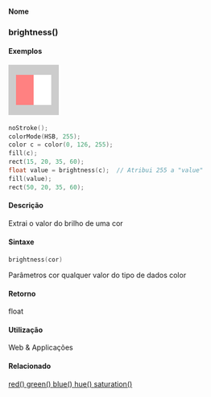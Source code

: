 
#### Nome
### brightness()

#### Exemplos
<img border="0" height="100" src="media/brightness_.gif" width="100"/>

```pde
noStroke(); 
colorMode(HSB, 255); 
color c = color(0, 126, 255); 
fill(c); 
rect(15, 20, 35, 60); 
float value = brightness(c);  // Atribui 255 a "value"
fill(value); 
rect(50, 20, 35, 60); 

```

#### Descrição
Extrai o valor do brilho de uma cor

#### Sintaxe
```pde
brightness(cor)

```
Parâmetros
cor
qualquer valor do tipo de dados color

#### Retorno

	
float

#### Utilização

	
Web & Applicações

#### Relacionado
[red() ](red_)[green() ](green_)[blue() ](blue_)[hue() ](hue_)[saturation() ](saturation_)
